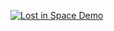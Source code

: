 [![Lost in Space Demo](https://img.youtube.com/vi/-QS6wedjMLA/0.jpg)](https://www.youtube.com/watch?v=-QS6wedjMLA)
